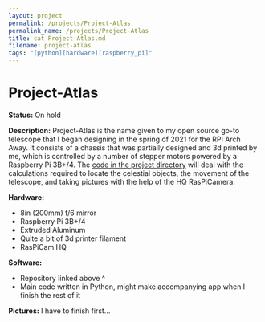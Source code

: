```yaml
---
layout: project
permalink: /projects/Project-Atlas
permalink_name: /projects/Project-Atlas
title: cat Project-Atlas.md
filename: project-atlas
tags: "[python][hardware][raspberry_pi]"
---
```

# Project-Atlas

**Status:** On hold

**Description:** Project-Atlas is the name given to my open source go-to telescope that I began designing in the spring of 2021 for the RPI Arch Away.
It consists of a chassis that was partially designed and 3d printed by me, which is controlled by a number of stepper motors powered by a Raspberry Pi 3B+/4. The [code in the project directory](https://github.com/Jormungandr1105/project-atlas) will deal with the calculations required to locate the celestial objects, the movement of the telescope, and taking pictures with the help of the HQ RasPiCamera.

**Hardware:**
- 8in (200mm) f/6 mirror
- Raspberry Pi 3B+/4
- Extruded Aluminum
- Quite a bit of 3d printer filament
- RasPiCam HQ

**Software:**
- Repository linked above ^
- Main code written in Python, might make accompanying app when I finish the rest of it

**Pictures:**
I have to finish first...
